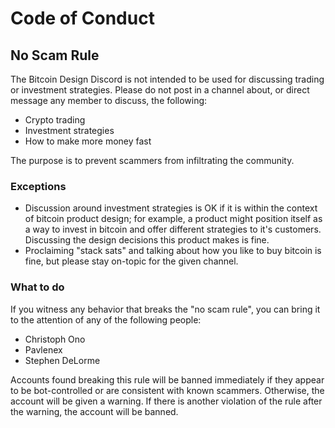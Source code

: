 # Code of Conduct

## No Scam Rule

The Bitcoin Design Discord is not intended to be used for discussing trading or investment strategies. Please do not post in a channel about, or direct message any member to discuss, the following:

- Crypto trading
- Investment strategies
- How to make more money fast

The purpose is to prevent scammers from infiltrating the community.


### Exceptions

- Discussion around investment strategies is OK if it is within the context of bitcoin product design; for example, a product might position itself as a way to invest in bitcoin and offer different strategies to it's customers. Discussing the design decisions this product makes is fine.
- Proclaiming "stack sats" and talking about how you like to buy bitcoin is fine, but please stay on-topic for the given channel.

### What to do

If you witness any behavior that breaks the "no scam rule", you can bring it to the attention of any of the following people:

- Christoph Ono
- Pavlenex
- Stephen DeLorme

Accounts found breaking this rule will be banned immediately if they appear to be bot-controlled or are consistent with known scammers.
Otherwise, the account will be given a warning. If there is another violation of the rule after the warning, the account will be banned.
